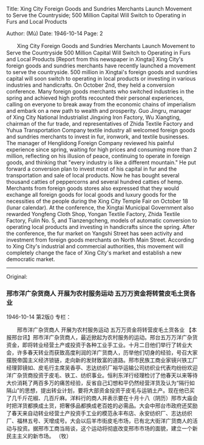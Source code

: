 Title: Xing City Foreign Goods and Sundries Merchants Launch Movement to Serve the Countryside; 500 Million Capital Will Switch to Operating in Furs and Local Products

Author: (Mù)
Date: 1946-10-14
Page: 2

　　Xing City Foreign Goods and Sundries Merchants
    Launch Movement to Serve the Countryside
    500 Million Capital Will Switch to Operating in Furs and Local Products
    [Report from this newspaper in Xingtai] Xing City's foreign goods and sundries merchants have recently launched a movement to serve the countryside. 500 million in Xingtai's foreign goods and sundries capital will soon switch to operating in local products or investing in various industries and handicrafts. On October 2nd, they held a conversion conference. Many foreign goods merchants who switched industries in the spring and achieved high profits recounted their personal experiences, calling on everyone to break away from the economic chains of imperialism and embark on a new path to wealth and prosperity. Guo Jingru, manager of Xing City National Industrialist Jingxing Iron Factory, Wu Xiangting, chairman of the fur trade, and representatives of Zhida Textile Factory and Yuhua Transportation Company textile industry all welcomed foreign goods and sundries merchants to invest in fur, ironwork, and textile businesses. The manager of Henglidong Foreign Company reviewed his painful experience since spring, waiting for high prices and consuming more than 2 million, reflecting on his illusion of peace, continuing to operate in foreign goods, and thinking that "every industry is like a different mountain." He put forward a conversion plan to invest most of his capital in fur and the transportation and sale of local products. Now he has bought several thousand catties of peppercorns and several hundred catties of hemp. Merchants from foreign goods stores also expressed that they would exchange all foreign goods for local goods and luxury goods for the necessities of the people during the Xing City Temple Fair on October 18 (lunar calendar). At the conference, the Xingtai Municipal Government also rewarded Yongfeng Cloth Shop, Yongan Textile Factory, Zhida Textile Factory, Fulin No. 5, and Tianzengcheng, models of automatic conversion to operating local products and investing in handicrafts since the spring. After the conference, the fur market on Yangshi Street has seen activity and investment from foreign goods merchants on North Main Street. According to Xing City's industrial and commercial authorities, this movement will completely change the face of Xing City's market and establish a new democratic market.
   



<hr /> 

Original: 


### 邢市洋广杂货商人  开展为农村服务运动  五万万资金将转营皮毛土货各业

1946-10-14
第2版()
专栏：

　　邢市洋广杂货商人
    开展为农村服务运动
    五万万资金将转营皮毛土货各业
    【本报邢台讯】邢市洋广杂货商人，最近掀起为农村服务的运动。邢台五万万洋广杂货资金，即将转业经营土产或投资于各种工业手工业。十月二日他们举行了转业大会，许多春天转业而获致高度利润的洋广货商人，历举他们切身的经验，号召大家摆脱帝国主义经济锁链，走向新的发财致富的道路。邢市民族工商业家镜兴铁工厂经理郭镜如、皮毛行主席吴香亭、志达纺织厂裕华运输公司纺织业代表均纷纷欢迎洋广杂货商投资于皮毛、铁工、纺织事业。恒利东洋行经理检讨了他春天以来等待大价消耗了两百多万的痛苦经验，反省自己幻想和平仍然经营洋货及认为“隔行如隔山”的思想，提出转业计划，要将大部资金投资于皮毛与运销土产。现在他已买了几千斤花椒、几百斤麻。洋料行的商人并表示要在十月十八（阴历）邢市大庙会时把洋货都换成土货，把奢侈品都换成老百姓的必需品。大会中邢台市政府还奖励了春天来自动转业经营土产投资手工业的模范永丰布店、永安纺织厂、志达纺织厂、福林五号、天增成号。大会以后羊市街皮毛市场，已有北大街洋广货商人的活动与投资。据邢市工商当局谈，这个运动将彻底改变邢市市场的面貌，建立一个新民主主义的新市场。
   （牧）
